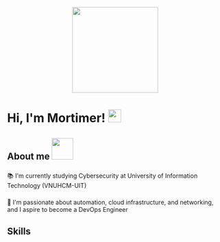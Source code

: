 <div align="center">
  <img height="200" src="https://i.pinimg.com/originals/2e/e8/8b/2ee88bf78e4f76001f59bad5e91a6a03.gif"  />
</div>

###
<h1 align="left">Hi, I'm Mortimer! <span><img src="https://media.giphy.com/media/WUlplcMpOCEmTGBtBW/giphy.gif" width="30"></span></h1>

<h2 align="left">About me <img src="https://media.giphy.com/media/mGcNjsfWAjY5AEZNw6/giphy.gif" width="50"></h2>

###

<p align="left">📚 I'm currently studying Cybersecurity at University of Information Technology (VNUHCM-UIT)</p>

###

<p align="left">🔭 I'm passionate about automation, cloud infrastructure, and networking, and I aspire to become a DevOps Engineer</p>

###

<h2 align="left">Skills</h2>

###

<div align="left">
  
</div>

###
